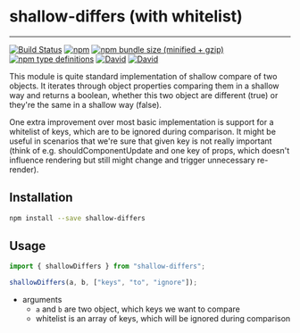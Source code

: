 # shallow-differs (with whitelist)
---
[![Build Status](https://travis-ci.org/chodorowicz/shallow-differs.svg?branch=master)](https://travis-ci.org/chodorowicz/shallow-differs)
[![npm](https://img.shields.io/npm/v/shallow-differs.svg)](https://www.npmjs.com/package/shallow-differs) [![npm bundle size (minified + gzip)](https://img.shields.io/bundlephobia/minzip/shallow-differs.svg)](https://www.npmjs.com/package/shallow-differs)
[![npm type definitions](https://img.shields.io/npm/types/shallow-differs.svg)](https://www.npmjs.com/package/shallow-differs)
[![David](https://img.shields.io/david/chodorowicz/shallow-differs.svg)](https://david-dm.org/chodorowicz/shallow-differs) [![David](https://img.shields.io/david/peer/chodorowicz/shallow-differs.svg)](https://david-dm.org/chodorowicz/shallow-differs)

This module is quite standard implementation of shallow compare of two objects. It iterates through object properties comparing them in a shallow way and returns a boolean, whether this two object are different (true) or they're the same in a shallow way (false).

One extra improvement over most basic implementation is support for a whitelist of keys, which are to be ignored during comparison. It might be useful in scenarios that we're sure that given key is not really important (think of e.g. shouldComponentUpdate and one key of props, which doesn't influence rendering but still might change and trigger unnecessary re-render).

## Installation

```sh
npm install --save shallow-differs
```

## Usage

```ts
import { shallowDiffers } from "shallow-differs";

shallowDiffers(a, b, ["keys", "to", "ignore"]);
```

- arguments
  - `a` and `b` are two object, which keys we want to compare
  - whitelist is an array of keys, which will be ignored during comparison
